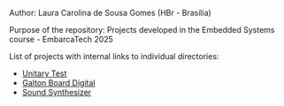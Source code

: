 Author: Laura Carolina de Sousa Gomes (HBr - Brasília)

Purpose of the repository: Projects developed in the Embedded Systems course - EmbarcaTech 2025 

List of projects with internal links to individual directories: 

- [Unitary Test](./https://github.com/Lua-t/laura_gomes_embarcatech_HBr_2025/tree/main/Projects/Unitary_test/)
- [Galton Board Digital](./projects/galton_board/)
- [Sound Synthesizer](./projects/sound_synthesizer/)
